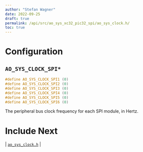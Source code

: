 ```yaml
---
author: "Stefan Wagner"
date: 2022-09-25
draft: true
permalink: /api/src/ao_sys_xc32_pic32_spi/ao_sys_clock.h/
toc: true
---
```


# Configuration

## `AO_SYS_CLOCK_SPI*`

```c
#define AO_SYS_CLOCK_SPI1 (0)
#define AO_SYS_CLOCK_SPI2 (0)
#define AO_SYS_CLOCK_SPI3 (0)
#define AO_SYS_CLOCK_SPI4 (0)
#define AO_SYS_CLOCK_SPI5 (0)
#define AO_SYS_CLOCK_SPI6 (0)
```

The peripheral bus clock frequency for each SPI module, in Hertz.

# Include Next

| [`ao_sys_clock.h`](../ao_sys_xc32_pic32/ao_sys_clock.h.md) |
